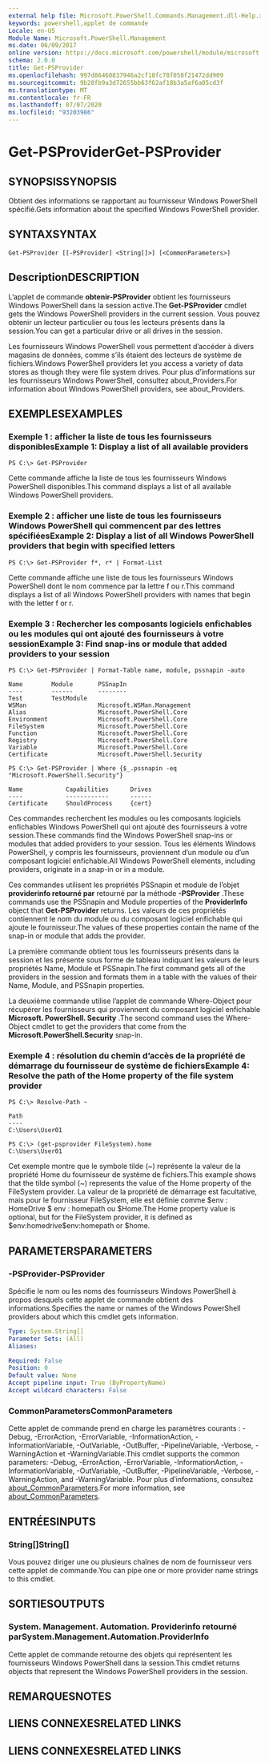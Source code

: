 ```yaml
---
external help file: Microsoft.PowerShell.Commands.Management.dll-Help.xml
keywords: powershell,applet de commande
Locale: en-US
Module Name: Microsoft.PowerShell.Management
ms.date: 06/09/2017
online version: https://docs.microsoft.com/powershell/module/microsoft.powershell.management/get-psprovider?view=powershell-5.1&WT.mc_id=ps-gethelp
schema: 2.0.0
title: Get-PSProvider
ms.openlocfilehash: 997d86460837946a2cf18fc78f058f21472dd909
ms.sourcegitcommit: 9b28fb9a3d72655bb63f62af18b3a5af6a05cd3f
ms.translationtype: MT
ms.contentlocale: fr-FR
ms.lasthandoff: 07/07/2020
ms.locfileid: "93203986"
---
```

# <span data-ttu-id="8b0a8-103">Get-PSProvider</span><span class="sxs-lookup"><span data-stu-id="8b0a8-103">Get-PSProvider</span></span>

## <span data-ttu-id="8b0a8-104">SYNOPSIS</span><span class="sxs-lookup"><span data-stu-id="8b0a8-104">SYNOPSIS</span></span>
<span data-ttu-id="8b0a8-105">Obtient des informations se rapportant au fournisseur Windows PowerShell spécifié.</span><span class="sxs-lookup"><span data-stu-id="8b0a8-105">Gets information about the specified Windows PowerShell provider.</span></span>

## <span data-ttu-id="8b0a8-106">SYNTAX</span><span class="sxs-lookup"><span data-stu-id="8b0a8-106">SYNTAX</span></span>

```
Get-PSProvider [[-PSProvider] <String[]>] [<CommonParameters>]
```

## <span data-ttu-id="8b0a8-107">Description</span><span class="sxs-lookup"><span data-stu-id="8b0a8-107">DESCRIPTION</span></span>
<span data-ttu-id="8b0a8-108">L’applet de commande **obtenir-PSProvider** obtient les fournisseurs Windows PowerShell dans la session active.</span><span class="sxs-lookup"><span data-stu-id="8b0a8-108">The **Get-PSProvider** cmdlet gets the Windows PowerShell providers in the current session.</span></span>
<span data-ttu-id="8b0a8-109">Vous pouvez obtenir un lecteur particulier ou tous les lecteurs présents dans la session.</span><span class="sxs-lookup"><span data-stu-id="8b0a8-109">You can get a particular drive or all drives in the session.</span></span>

<span data-ttu-id="8b0a8-110">Les fournisseurs Windows PowerShell vous permettent d’accéder à divers magasins de données, comme s’ils étaient des lecteurs de système de fichiers.</span><span class="sxs-lookup"><span data-stu-id="8b0a8-110">Windows PowerShell providers let you access a variety of data stores as though they were file system drives.</span></span>
<span data-ttu-id="8b0a8-111">Pour plus d’informations sur les fournisseurs Windows PowerShell, consultez about_Providers.</span><span class="sxs-lookup"><span data-stu-id="8b0a8-111">For information about Windows PowerShell providers, see about_Providers.</span></span>

## <span data-ttu-id="8b0a8-112">EXEMPLES</span><span class="sxs-lookup"><span data-stu-id="8b0a8-112">EXAMPLES</span></span>

### <span data-ttu-id="8b0a8-113">Exemple 1 : afficher la liste de tous les fournisseurs disponibles</span><span class="sxs-lookup"><span data-stu-id="8b0a8-113">Example 1: Display a list of all available providers</span></span>

```
PS C:\> Get-PSProvider
```

<span data-ttu-id="8b0a8-114">Cette commande affiche la liste de tous les fournisseurs Windows PowerShell disponibles.</span><span class="sxs-lookup"><span data-stu-id="8b0a8-114">This command displays a list of all available Windows PowerShell providers.</span></span>

### <span data-ttu-id="8b0a8-115">Exemple 2 : afficher une liste de tous les fournisseurs Windows PowerShell qui commencent par des lettres spécifiées</span><span class="sxs-lookup"><span data-stu-id="8b0a8-115">Example 2: Display a list of all Windows PowerShell providers that begin with specified letters</span></span>

```
PS C:\> Get-PSProvider f*, r* | Format-List
```

<span data-ttu-id="8b0a8-116">Cette commande affiche une liste de tous les fournisseurs Windows PowerShell dont le nom commence par la lettre f ou r.</span><span class="sxs-lookup"><span data-stu-id="8b0a8-116">This command displays a list of all Windows PowerShell providers with names that begin with the letter f or r.</span></span>

### <span data-ttu-id="8b0a8-117">Exemple 3 : Rechercher les composants logiciels enfichables ou les modules qui ont ajouté des fournisseurs à votre session</span><span class="sxs-lookup"><span data-stu-id="8b0a8-117">Example 3: Find snap-ins or module that added providers to your session</span></span>

```
PS C:\> Get-PSProvider | Format-Table name, module, pssnapin -auto

Name        Module       PSSnapIn
----        ------       --------
Test        TestModule
WSMan                    Microsoft.WSMan.Management
Alias                    Microsoft.PowerShell.Core
Environment              Microsoft.PowerShell.Core
FileSystem               Microsoft.PowerShell.Core
Function                 Microsoft.PowerShell.Core
Registry                 Microsoft.PowerShell.Core
Variable                 Microsoft.PowerShell.Core
Certificate              Microsoft.PowerShell.Security

PS C:\> Get-PSProvider | Where {$_.pssnapin -eq "Microsoft.PowerShell.Security"}

Name            Capabilities      Drives
----            ------------      ------
Certificate     ShouldProcess     {cert}
```

<span data-ttu-id="8b0a8-118">Ces commandes recherchent les modules ou les composants logiciels enfichables Windows PowerShell qui ont ajouté des fournisseurs à votre session.</span><span class="sxs-lookup"><span data-stu-id="8b0a8-118">These commands find the Windows PowerShell snap-ins or modules that added providers to your session.</span></span>
<span data-ttu-id="8b0a8-119">Tous les éléments Windows PowerShell, y compris les fournisseurs, proviennent d’un module ou d’un composant logiciel enfichable.</span><span class="sxs-lookup"><span data-stu-id="8b0a8-119">All Windows PowerShell elements, including providers, originate in a snap-in or in a module.</span></span>

<span data-ttu-id="8b0a8-120">Ces commandes utilisent les propriétés PSSnapin et module de l’objet **providerinfo retourné par** retourné par la méthode **-PSProvider** .</span><span class="sxs-lookup"><span data-stu-id="8b0a8-120">These commands use the PSSnapin and Module properties of the **ProviderInfo** object that **Get-PSProvider** returns.</span></span>
<span data-ttu-id="8b0a8-121">Les valeurs de ces propriétés contiennent le nom du module ou du composant logiciel enfichable qui ajoute le fournisseur.</span><span class="sxs-lookup"><span data-stu-id="8b0a8-121">The values of these properties contain the name of the snap-in or module that adds the provider.</span></span>

<span data-ttu-id="8b0a8-122">La première commande obtient tous les fournisseurs présents dans la session et les présente sous forme de tableau indiquant les valeurs de leurs propriétés Name, Module et PSSnapin.</span><span class="sxs-lookup"><span data-stu-id="8b0a8-122">The first command gets all of the providers in the session and formats them in a table with the values of their Name, Module, and PSSnapin properties.</span></span>

<span data-ttu-id="8b0a8-123">La deuxième commande utilise l’applet de commande Where-Object pour récupérer les fournisseurs qui proviennent du composant logiciel enfichable **Microsoft. PowerShell. Security** .</span><span class="sxs-lookup"><span data-stu-id="8b0a8-123">The second command uses the Where-Object cmdlet to get the providers that come from the **Microsoft.PowerShell.Security** snap-in.</span></span>

### <span data-ttu-id="8b0a8-124">Exemple 4 : résolution du chemin d’accès de la propriété de démarrage du fournisseur de système de fichiers</span><span class="sxs-lookup"><span data-stu-id="8b0a8-124">Example 4: Resolve the path of the Home property of the file system provider</span></span>

```
PS C:\> Resolve-Path ~

Path
----
C:\Users\User01

PS C:\> (get-psprovider FileSystem).home
C:\Users\User01
```

<span data-ttu-id="8b0a8-125">Cet exemple montre que le symbole tilde (~) représente la valeur de la propriété Home du fournisseur de système de fichiers.</span><span class="sxs-lookup"><span data-stu-id="8b0a8-125">This example shows that the tilde symbol (~) represents the value of the Home property of the FileSystem provider.</span></span>
<span data-ttu-id="8b0a8-126">La valeur de la propriété de démarrage est facultative, mais pour le fournisseur FileSystem, elle est définie comme $env : HomeDrive \$ env : homepath ou $Home.</span><span class="sxs-lookup"><span data-stu-id="8b0a8-126">The Home property value is optional, but for the FileSystem provider, it is defined as $env:homedrive\$env:homepath or $home.</span></span>

## <span data-ttu-id="8b0a8-127">PARAMETERS</span><span class="sxs-lookup"><span data-stu-id="8b0a8-127">PARAMETERS</span></span>

### <span data-ttu-id="8b0a8-128">-PSProvider</span><span class="sxs-lookup"><span data-stu-id="8b0a8-128">-PSProvider</span></span>
<span data-ttu-id="8b0a8-129">Spécifie le nom ou les noms des fournisseurs Windows PowerShell à propos desquels cette applet de commande obtient des informations.</span><span class="sxs-lookup"><span data-stu-id="8b0a8-129">Specifies the name or names of the Windows PowerShell providers about which this cmdlet gets information.</span></span>

```yaml
Type: System.String[]
Parameter Sets: (All)
Aliases:

Required: False
Position: 0
Default value: None
Accept pipeline input: True (ByPropertyName)
Accept wildcard characters: False
```

### <span data-ttu-id="8b0a8-130">CommonParameters</span><span class="sxs-lookup"><span data-stu-id="8b0a8-130">CommonParameters</span></span>
<span data-ttu-id="8b0a8-131">Cette applet de commande prend en charge les paramètres courants : -Debug, -ErrorAction, -ErrorVariable, -InformationAction, -InformationVariable, -OutVariable, -OutBuffer, -PipelineVariable, -Verbose, -WarningAction et -WarningVariable.</span><span class="sxs-lookup"><span data-stu-id="8b0a8-131">This cmdlet supports the common parameters: -Debug, -ErrorAction, -ErrorVariable, -InformationAction, -InformationVariable, -OutVariable, -OutBuffer, -PipelineVariable, -Verbose, -WarningAction, and -WarningVariable.</span></span> <span data-ttu-id="8b0a8-132">Pour plus d’informations, consultez [about_CommonParameters](https://go.microsoft.com/fwlink/?LinkID=113216).</span><span class="sxs-lookup"><span data-stu-id="8b0a8-132">For more information, see [about_CommonParameters](https://go.microsoft.com/fwlink/?LinkID=113216).</span></span>

## <span data-ttu-id="8b0a8-133">ENTRÉES</span><span class="sxs-lookup"><span data-stu-id="8b0a8-133">INPUTS</span></span>

### <span data-ttu-id="8b0a8-134">String[]</span><span class="sxs-lookup"><span data-stu-id="8b0a8-134">String[]</span></span>

<span data-ttu-id="8b0a8-135">Vous pouvez diriger une ou plusieurs chaînes de nom de fournisseur vers cette applet de commande.</span><span class="sxs-lookup"><span data-stu-id="8b0a8-135">You can pipe one or more provider name strings to this cmdlet.</span></span>

## <span data-ttu-id="8b0a8-136">SORTIES</span><span class="sxs-lookup"><span data-stu-id="8b0a8-136">OUTPUTS</span></span>

### <span data-ttu-id="8b0a8-137">System. Management. Automation. Providerinfo retourné par</span><span class="sxs-lookup"><span data-stu-id="8b0a8-137">System.Management.Automation.ProviderInfo</span></span>
<span data-ttu-id="8b0a8-138">Cette applet de commande retourne des objets qui représentent les fournisseurs Windows PowerShell dans la session.</span><span class="sxs-lookup"><span data-stu-id="8b0a8-138">This cmdlet returns objects that represent the Windows PowerShell providers in the session.</span></span>

## <span data-ttu-id="8b0a8-139">REMARQUES</span><span class="sxs-lookup"><span data-stu-id="8b0a8-139">NOTES</span></span>

## <span data-ttu-id="8b0a8-140">LIENS CONNEXES</span><span class="sxs-lookup"><span data-stu-id="8b0a8-140">RELATED LINKS</span></span>

## <span data-ttu-id="8b0a8-141">LIENS CONNEXES</span><span class="sxs-lookup"><span data-stu-id="8b0a8-141">RELATED LINKS</span></span>
